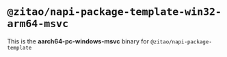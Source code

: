 # `@zitao/napi-package-template-win32-arm64-msvc`

This is the **aarch64-pc-windows-msvc** binary for `@zitao/napi-package-template`
